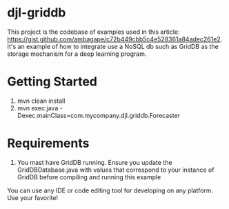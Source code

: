 # djl-griddb

This project is the codebase of examples used in this article: https://gist.github.com/ambagape/c72b449cbb5c4e528361a84adec261e2. It's an example of how to integrate use a NoSQL db such as GridDB as the storage mechanism for a deep learning program.

# Getting Started
1. mvn clean install
2. mvn exec:java -Dexec.mainClass=com.mycompany.djl.griddb.Forecaster

# Requirements
1) You mast have GridDB running. Ensure you update the GridDBDatabase.java with values that correspond to your instance of GridDB before compiling and running this example

You can use any IDE or code editing tool for developing on any platform. Use your favorite!

